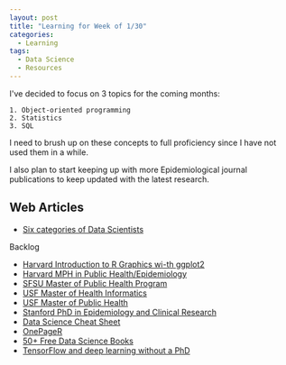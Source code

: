 ```yaml
---
layout: post
title: "Learning for Week of 1/30"
categories:
  - Learning
tags:
  - Data Science
  - Resources
---
```


I've decided to focus on 3 topics for the coming months:

	1. Object-oriented programming
	2. Statistics
	3. SQL

I need to brush up on these concepts to full proficiency since I have not used them in a while.

I also plan to start keeping up with more Epidemiological journal publications to keep updated with the latest research.

## Web Articles

- [Six categories of Data Scientists](http://www.datasciencecentral.com/profiles/blogs/six-categories-of-data-scientists)

Backlog

- [Harvard Introduction to R Graphics wi-th ggplot2](http://tutorials.iq.harvard.edu/R/Rgraphics/Rgraphics.html)
- [Harvard MPH in Public Health/Epidemiology](https://www.hsph.harvard.edu/admissions/degree-programs/online-mph-in-epidemiology/)
- [SFSU Master of Public Health Program](http://healthed.sfsu.edu/graduate)
- [USF Master of Health Informatics](https://www.usfca.edu/nursing/programs/masters/health-informatics)
- [USF Master of Public Health](https://www.usfca.edu/nursing/programs/masters/public-health)
- [Stanford PhD in Epidemiology and Clinical Research](http://med.stanford.edu/epidemiology/grad_programs/phd-ecr.html)
- [Data Science Cheat Sheet](http://www.datasciencecentral.com/profiles/blogs/data-science-cheat-sheet)
- [OnePageR](http://togaware.com/onepager/?utm_content=bufferfbdf9&utm_medium=social&utm_source=twitter.com&utm_campaign=buffer)
- [50+ Free Data Science Books](http://www.datasciencecentral.com/profiles/blogs/50-free-data-science-books)
- [TensorFlow and deep learning without a PhD](https://www.youtube.com/watch?v=vq2nnJ4g6N0&utm_content=buffer5fa20&utm_medium=social&utm_source=twitter.com&utm_campaign=buffer)